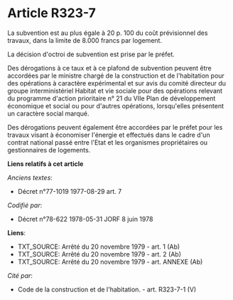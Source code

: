 # Article R323-7

La subvention est au plus égale à 20 p. 100 du coût prévisionnel des travaux, dans la limite de 8.000 francs par logement.

La décision d'octroi de subvention est prise par le préfet.

Des dérogations à ce taux et à ce plafond de subvention peuvent être accordées par le ministre chargé de la construction et
de l'habitation pour des opérations à caractère expérimental et sur avis du comité directeur du groupe interministériel
Habitat et vie sociale pour des opérations relevant du programme d'action prioritaire n° 21 du VIIe Plan de développement
économique et social ou pour d'autres opérations, lorsqu'elles présentent un caractère social marqué.

Des dérogations peuvent également être accordées par le préfet pour les travaux visant à économiser l'énergie et effectués
dans le cadre d'un contrat national passé entre l'Etat et les organismes propriétaires ou gestionnaires de logements.

**Liens relatifs à cet article**

_Anciens textes_:

  - Décret n°77-1019 1977-08-29 art. 7

_Codifié par_:

  - Décret n°78-622 1978-05-31 JORF 8 juin 1978

**Liens**:

  - TXT_SOURCE: Arrêté du 20 novembre 1979 - art. 1 (Ab)
  - TXT_SOURCE: Arrêté du 20 novembre 1979 - art. 2 (Ab)
  - TXT_SOURCE: Arrêté du 20 novembre 1979 - art. ANNEXE (Ab)

_Cité par_:

  - Code de la construction et de l'habitation. - art. R323-7-1 (V)
